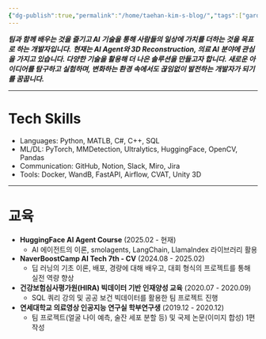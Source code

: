 ```yaml
---
{"dg-publish":true,"permalink":"/home/taehan-kim-s-blog/","tags":["gardenEntry"],"created":"2024-11-08T18:48:01.723+09:00","updated":"2025-02-15T05:02:37.911+09:00"}
---
```


***팀과 함께 배우는 것을 즐기고 AI 기술을 통해 사람들의 일상에 가치를 더하는 것을 목표로 하는 개발자입니다.***
***현재는 AI Agent와 3D Reconstruction, 의료 AI 분야에 관심을 가지고 있습니다. 다양한 기술을 활용해 더 나은 솔루션을 만들고자 합니다. 새로운 아이디어를 탐구하고 실험하며, 변화하는 환경 속에서도 끊임없이 발전하는 개발자가 되기를 꿈꿉니다.***

---
# **Tech Skills**
- Languages: Python, MATLB, C#, C++, SQL
- ML/DL: PyTorch, MMDetection, Ultralytics, HuggingFace, OpenCV, Pandas
- Communication: GitHub, Notion, Slack, Miro, Jira
- Tools: Docker, WandB, FastAPI, Airflow, CVAT, Unity 3D
---
# **교육**
- **HuggingFace AI Agent Course** (2025.02 - 현재)
	- AI 에이전트의 이론, smolagents, LangChain, LlamaIndex 라이브러리 활용
- **NaverBoostCamp AI Tech 7th - CV** (2024.08 - 2025.02)
	- 딥 러닝의 기초 이론, 배포, 경량에 대해 배우고, 대회 형식의 프로젝트를 통해 실전 역량 향상
- **건강보험심사평가원(HIRA) 빅데이터 기반 인재양성 교육** (2020.07 - 2020.09)
	- SQL 쿼리 강의 및 공공 보건 빅데이터를 활용한 팀 프로젝트 진행
- **연세대학교 의료영상 인공지능 연구실 학부연구생** (2019.12 - 2020.12)
	- 팀 프로젝트(얼굴 나이 예측, 술잔 세포 분할 등) 및 국제 논문(이미지 합성) 1편 작성